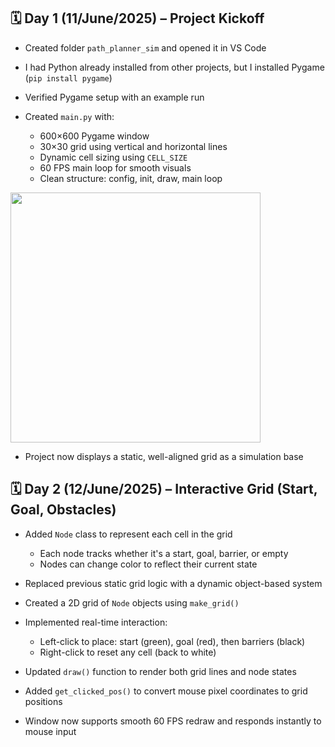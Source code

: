 ## 🗓️ Day 1 (11/June/2025) – Project Kickoff

- Created folder `path_planner_sim` and opened it in VS Code
- I had Python already installed from other projects, but I installed Pygame (`pip install pygame`)
- Verified Pygame setup with an example run

- Created `main.py` with:
  - 600×600 Pygame window
  - 30×30 grid using vertical and horizontal lines
  - Dynamic cell sizing using `CELL_SIZE`
  - 60 FPS main loop for smooth visuals
  - Clean structure: config, init, draw, main loop
<img src="https://github.com/user-attachments/assets/0b308b2a-7b7d-4bb5-ae1f-2829d400e0a9" width="400">


- Project now displays a static, well-aligned grid as a simulation base


## 🗓️ Day 2 (12/June/2025) – Interactive Grid (Start, Goal, Obstacles)

- Added `Node` class to represent each cell in the grid
  - Each node tracks whether it's a start, goal, barrier, or empty
  - Nodes can change color to reflect their current state

- Replaced previous static grid logic with a dynamic object-based system
- Created a 2D grid of `Node` objects using `make_grid()`

- Implemented real-time interaction:
  - Left-click to place: start (green), goal (red), then barriers (black)
  - Right-click to reset any cell (back to white)

- Updated `draw()` function to render both grid lines and node states
- Added `get_clicked_pos()` to convert mouse pixel coordinates to grid positions

- Window now supports smooth 60 FPS redraw and responds instantly to mouse input



